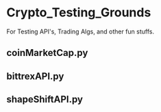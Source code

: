# Crypto_Testing_Grounds
For Testing API's, Trading Algs, and other fun stuffs.

## coinMarketCap.py


## bittrexAPI.py


## shapeShiftAPI.py
